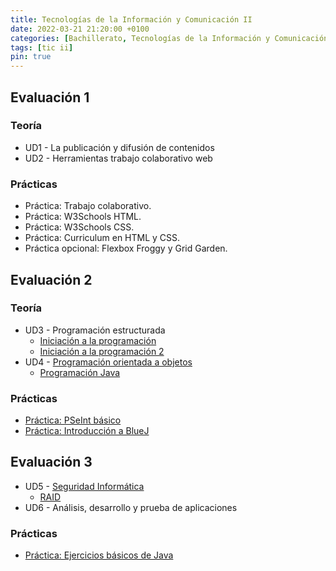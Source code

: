 ```yaml
---
title: Tecnologías de la Información y Comunicación II
date: 2022-03-21 21:20:00 +0100
categories: [Bachillerato, Tecnologías de la Información y Comunicación II]
tags: [tic ii]
pin: true
---
```


## Evaluación 1

### Teoría

- UD1 - La publicación y difusión de contenidos
- UD2 - Herramientas trabajo colaborativo web

### Prácticas

- Práctica: Trabajo colaborativo.
- Práctica: W3Schools HTML.
- Práctica: W3Schools CSS.
- Práctica: Curriculum en HTML y CSS.
- Práctica opcional: Flexbox Froggy y Grid Garden.

## Evaluación 2

### Teoría

- UD3 - Programación estructurada
    - [Iniciación a la programación](/posts/iniciacion-a-la-programacion/)
    - [Iniciación a la programación 2](/posts/iniciacion-a-la-programacion-2/)
- UD4 - [Programación orientada a objetos](/posts/poo/)
    - [Programación Java](/posts/programacion-java/)

### Prácticas

- [Práctica: PSeInt básico](/posts/practica-pseint-basico/)
- [Práctica: Introducción a BlueJ](/posts/practica-introduccion-a-bluej/)


## Evaluación 3

- UD5 - [Seguridad Informática](/posts/seguridad-informatica/)
    - [RAID](/posts/raid/)
- UD6 - Análisis, desarrollo y prueba de aplicaciones

### Prácticas

- [Práctica: Ejercicios básicos de Java](/posts/practica-java-basico/)